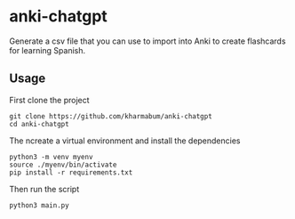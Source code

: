 # anki-chatgpt

Generate a csv file that you can use to import into Anki to create flashcards for learning Spanish.

## Usage

First clone the project
```
git clone https://github.com/kharmabum/anki-chatgpt
cd anki-chatgpt
```

The ncreate a virtual environment and install the dependencies
```
python3 -m venv myenv
source ./myenv/bin/activate
pip install -r requirements.txt
```

Then run the script
```
python3 main.py
```
